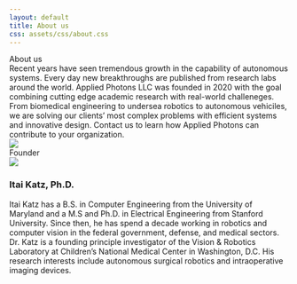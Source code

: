 ```yaml
---
layout: default
title: About us
css: assets/css/about.css
---
```


<div class="content">
	<div class="heading">About us</div>
	<div class="callout">
		<div class="text">
			Recent years have seen tremendous growth in the capability of autonomous systems. Every day new breakthroughs are published from research labs around the world. Applied Photons LLC was founded in 2020 with the goal combining cutting edge academic research with real-world challeneges. From biomedical engineering to undersea robotics to autonomous vehiciles, we are solving our clients’ most complex problems with efficient systems and innovative design. Contact us to learn how Applied Photons can contribute to your organization. 
		</div>
		<div class="image">
			<img src="https://via.placeholder.com/300">
		</div>
	</div>
	<div class="heading">Founder</div>
	<div class="callout">
		<div class="image">
			<img src="https://via.placeholder.com/300">
		</div>
		<div class="text">
			<h3>Itai Katz, Ph.D.</h3>
			Itai Katz has a B.S. in Computer Engineering from the University of Maryland and a M.S and Ph.D. in Electrical Engineering from Stanford University. Since then, he has spend a decade working in robotics and computer vision in the federal government, defense, and medical sectors. Dr. Katz is a founding principle investigator of the Vision & Robotics Laboratory at Children’s National Medical Center in Washington, D.C. His research interests include autonomous surgical robotics and intraoperative imaging devices.
		</div>
	</div>
</div>

